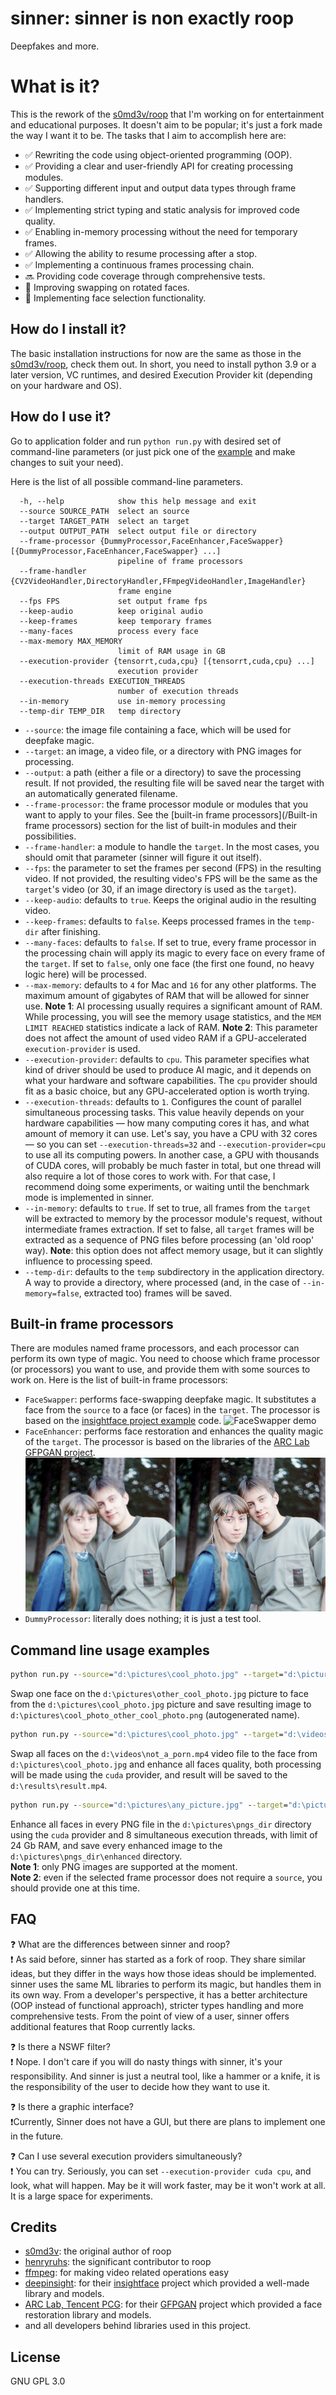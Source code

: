 # sinner: sinner is non exactly roop

Deepfakes and more.

# What is it?

This is the rework of the [s0md3v/roop](https://github.com/s0md3v/roop/) that I'm working on for entertainment and educational purposes. It doesn't aim to be popular; it's just a fork made the way I want it to be.
The tasks that I aim to accomplish here are:

- :white_check_mark: Rewriting the code using object-oriented programming (OOP).
- :white_check_mark: Providing a clear and user-friendly API for creating processing modules.
- :white_check_mark: Supporting different input and output data types through frame handlers.
- :white_check_mark: Implementing strict typing and static analysis for improved code quality.
- :white_check_mark: Enabling in-memory processing without the need for temporary frames.
- :white_check_mark: Allowing the ability to resume processing after a stop.
- :white_check_mark: Implementing a continuous frames processing chain.
- :soon: Providing code coverage through comprehensive tests.
- :white_square_button: Improving swapping on rotated faces.
- :white_square_button: Implementing face selection functionality.

## How do I install it?

The basic installation instructions for now are the same as those in the [s0md3v/roop](https://github.com/s0md3v/roop#how-do-i-install-it), check them out.
In short, you need to install python 3.9 or a later version, VC runtimes, and desired Execution Provider kit (depending on your hardware and OS).

## How do I use it?

Go to application folder and run `python run.py` with desired set of command-line parameters (or just pick one of the [example](#command-line-usage-exam) and make changes to suit your need).

Here is the list of all possible command-line parameters. 
```
  -h, --help            show this help message and exit
  --source SOURCE_PATH  select an source
  --target TARGET_PATH  select an target
  --output OUTPUT_PATH  select output file or directory
  --frame-processor {DummyProcessor,FaceEnhancer,FaceSwapper} [{DummyProcessor,FaceEnhancer,FaceSwapper} ...]
                        pipeline of frame processors
  --frame-handler {CV2VideoHandler,DirectoryHandler,FFmpegVideoHandler,ImageHandler}
                        frame engine
  --fps FPS             set output frame fps
  --keep-audio          keep original audio
  --keep-frames         keep temporary frames
  --many-faces          process every face
  --max-memory MAX_MEMORY
                        limit of RAM usage in GB
  --execution-provider {tensorrt,cuda,cpu} [{tensorrt,cuda,cpu} ...]
                        execution provider
  --execution-threads EXECUTION_THREADS
                        number of execution threads
  --in-memory           use in-memory processing
  --temp-dir TEMP_DIR   temp directory
```
* `--source`: the image file containing a face, which will be used for deepfake magic.
* `--target`: an image, a video file, or a directory with PNG images for processing.
* `--output`: a path (either a file or a directory) to save the processing result. If not provided, the resulting file will be saved near the target with an automatically generated filename.
* `--frame-processor`: the frame processor module or modules that you want to apply to your files. See the [built-in frame processors](/Built-in frame processors) section for the list of built-in modules and their possibilities.
* `--frame-handler`: a module to handle the `target`. In the most cases, you should omit that parameter (sinner will figure it out itself).
* `--fps`: the parameter to set the frames per second (FPS) in the resulting video. If not provided, the resulting video's FPS will be the same as the `target`'s video (or 30, if an image directory is used as the `target`).
* `--keep-audio`: defaults to `true`. Keeps the original audio in the resulting video.
* `--keep-frames`: defaults to `false`. Keeps processed frames in the `temp-dir` after finishing.
* `--many-faces`: defaults to `false`. If set to true, every frame processor in the processing chain will apply its magic to every face on every frame of the `target`. If set to `false`, only one face (the first one found, no heavy logic here) will be processed.
* `--max-memory`: defaults to `4` for Mac and `16` for any other platforms. The maximum amount of gigabytes of RAM that will be allowed for sinner use.
**Note 1**: AI processing usually requires a significant amount of RAM. While processing, you will see the memory usage statistics, and the `MEM LIMIT REACHED` statistics indicate a lack of RAM.
**Note 2**: This parameter does not affect the amount of used video RAM if a GPU-accelerated `execution-provider` is used.
* `--execution-provider`: defaults to `cpu`. This parameter specifies what kind of driver should be used to produce AI magic, and it depends on what your hardware and software capabilities. The `cpu` provider should fit as a basic choice, but any GPU-accelerated option is worth trying.
* `--execution-threads`: defaults to `1`. Configures the count of parallel simultaneous processing tasks. This value heavily depends on your hardware capabilities — how many computing cores it has, and what amount of memory it can use. Let's say, you have a CPU with 32 cores — so you can set `--execution-threads=32` and `--execution-provider=cpu` to use all its computing powers. In another case, a GPU with thousands of CUDA cores, will probably be much faster in total, but one thread will also require a lot of those cores to work with. For that case, I recommend doing some experiments, or waiting until the benchmark mode is implemented in sinner.
* `--in-memory`: defaults to `true`. If set to true, all frames from the `target` will be extracted to memory by the processor module's request, without intermediate frames extraction. If set to false, all `target` frames will be extracted as a sequence of PNG files before processing (an 'old roop' way).
**Note**: this option does not affect memory usage, but it can slightly influence to processing speed.
* `--temp-dir`: defaults to the `temp` subdirectory in the application directory. A way to provide a directory, where processed (and, in the case of `--in-memory=false`, extracted too) frames will be saved.

## Built-in frame processors

There are modules named frame processors, and each processor can perform its own type of magic. You need to choose which frame processor (or processors)
you want to use, and provide them with some sources to work on. Here is the list of built-in frame processors: 
- `FaceSwapper`: performs face-swapping deepfake magic. It substitutes a face from the `source` to a face (or faces) in the `target`. The processor is based on the [insightface project example](https://github.com/deepinsight/insightface/blob/master/examples/in_swapper/inswapper_main.py) code.
![FaceSwapper demo](/demos/swapper-demo.gif)
- `FaceEnhancer`: performs face restoration and enhances the quality magic of the `target`. The processor is based on the libraries of the [ARC Lab GFPGAN project](https://github.com/TencentARC/GFPGAN).
![FaceEnhancer demo](/demos/enhancer-demo.jpg)
- `DummyProcessor`: literally does nothing; it is just a test tool.

## Command line usage examples

```cmd
python run.py --source="d:\pictures\cool_photo.jpg" --target="d:\pictures\other_cool_photo.jpg" --frame-processor=FaceSwapper
```
Swap one face on the `d:\pictures\other_cool_photo.jpg` picture to face from the `d:\pictures\cool_photo.jpg` picture and save resulting image to `d:\pictures\cool_photo_other_cool_photo.png` (autogenerated name).
```cmd
python run.py --source="d:\pictures\cool_photo.jpg" --target="d:\videos\not_a_porn.mp4" --frame-processor FaceSwapper FaceEnhancer --output="d:\results\result.mp4" --many-faces --execution-provider=cuda
```
Swap all faces on the `d:\videos\not_a_porn.mp4` video file to the face from `d:\pictures\cool_photo.jpg` and enhance all faces quality, both processing will be made using the `cuda` provider, and result will be saved to the `d:\results\result.mp4`.
```cmd
python run.py --source="d:\pictures\any_picture.jpg" --target="d:\pictures\pngs_dir" --output="d:\pictures\pngs_dir\enhanced" --frame-processor=FaceEnhancer --many-faces --max-memory=24 --execution-provider=cuda --execution-treads=8
```
Enhance all faces in every PNG file in the `d:\pictures\pngs_dir` directory using the `cuda` provider and 8 simultaneous execution threads, with limit of 24 Gb RAM, and save every enhanced image to the `d:\pictures\pngs_dir\enhanced` directory.<br/>
**Note 1**: only PNG images are supported at the moment.<br/>
**Note 2**: even if the selected frame processor does not require a `source`, you should provide one at this time.

## FAQ

:question: What are the differences between sinner and roop?<br/>
:exclamation: As said before, sinner has started as a fork of roop. They share similar ideas, but they differ in the ways how those ideas should be implemented.
sinner uses the same ML libraries to perform its magic, but handles them in its own way. From a developer's perspective, it has a better architecture (OOP instead of functional approach),
 stricter types handling and more comprehensive tests. From the point of view of a user, sinner offers additional features that Roop currently lacks.

:question: Is there a NSWF filter?<br/>
:exclamation: Nope. I don't care if you will do nasty things with sinner, it's your responsibility. And sinner is just a neutral tool, like a hammer or a knife, it is the responsibility of the user to decide how they want to use it.

:question: Is there a graphic interface?<br/>
:exclamation:Currently, Sinner does not have a GUI, but there are plans to implement one in the future.

:question: Can I use several execution providers simultaneously?<br/>
:exclamation: You can try. Seriously, you can set `--execution-provider cuda cpu`, and look, what will happen. May be it will work faster, may be it won't work at all. It is a large space for experiments.


## Credits

- [s0md3v](https://github.com/s0md3v/): the original author of roop
- [henryruhs](https://github.com/henryruhs): the significant contributor to roop
- [ffmpeg](https://ffmpeg.org/): for making video related operations easy
- [deepinsight](https://github.com/deepinsight): for their [insightface](https://github.com/deepinsight/insightface) project which provided a well-made library and models.
- [ARC Lab, Tencent PCG](https://github.com/TencentARC): for their [GFPGAN](https://github.com/TencentARC/GFPGAN) project which provided a face restoration library and models.
- and all developers behind libraries used in this project.

## License

GNU GPL 3.0